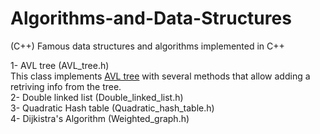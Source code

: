 # Algorithms-and-Data-Structures</br>
(C++) Famous data structures and algorithms implemented in C++</br>

1- AVL tree (AVL_tree.h)</br>
  This class implements <a href="https://en.wikipedia.org/wiki/AVL_tree">AVL tree</a> with several methods
  that allow adding a retriving info from the tree.</br>
2- Double linked list (Double_linked_list.h) </br>
3- Quadratic Hash table (Quadratic_hash_table.h)</br>
4- Dijkistra's Algorithm (Weighted_graph.h)</br>
